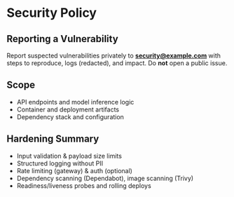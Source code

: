 # Security Policy

## Reporting a Vulnerability
Report suspected vulnerabilities privately to **security@example.com** with
steps to reproduce, logs (redacted), and impact. Do **not** open a public issue.

## Scope
- API endpoints and model inference logic
- Container and deployment artifacts
- Dependency stack and configuration

## Hardening Summary
- Input validation & payload size limits
- Structured logging without PII
- Rate limiting (gateway) & auth (optional)
- Dependency scanning (Dependabot), image scanning (Trivy)
- Readiness/liveness probes and rolling deploys
